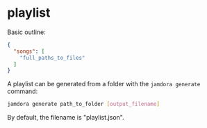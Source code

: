 # playlist

Basic outline:
```json
{
  "songs": [
    "full_paths_to_files"
  ]
}
```

A playlist can be generated from a folder with the `jamdora generate` command:
```bash
jamdora generate path_to_folder [output_filename]
```
By default, the filename is "playlist.json".
